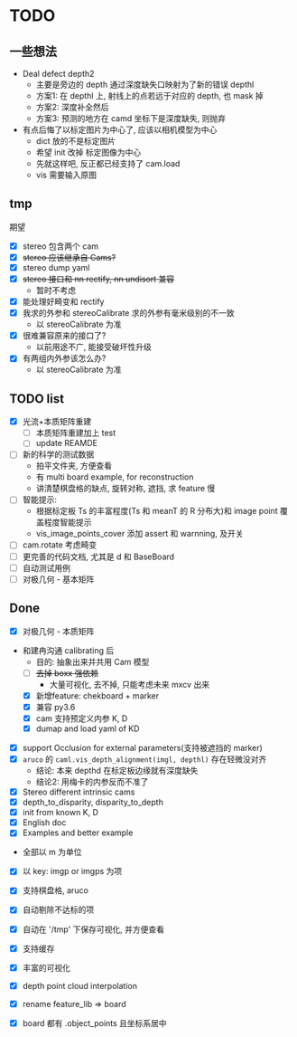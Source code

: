 # TODO

## 一些想法
- Deal defect depth2
    - 主要是旁边的 depth 通过深度缺失口映射为了新的错误 depthl
    - 方案1: 在 depthl 上, 射线上的点若远于对应的 depth, 也 mask 掉
    - 方案2: 深度补全然后
    - 方案3: 预测的地方在 camd 坐标下是深度缺失, 则抛弃
- 有点后悔了以标定图片为中心了, 应该以相机模型为中心
    - dict 放的不是标定图片
    - 希望 init 改掉 标定图像为中心
    - 先就这样吧, 反正都已经支持了 cam.load
    - vis 需要输入原图

## tmp
期望
- [x] stereo 包含两个 cam
- [x] ~~stereo 应该继承自 Cams?~~
- [x] stereo dump yaml
- [x] ~~stereo 接口和 nn rectify, nn undisort 兼容~~
    - 暂时不考虑
- [x] 能处理好畸变和 rectify 
- [x] 我求的外参和 stereoCalibrate 求的外参有毫米级别的不一致
    - 以 stereoCalibrate 为准
- [x] 很难兼容原来的接口了?
    - 以前用途不广, 能接受破坏性升级
- [x] 有两组内外参该怎么办?
    - 以 stereoCalibrate 为准

## TODO list
- [x] 光流+本质矩阵重建
    - [ ] 本质矩阵重建加上 test
    - [ ] update REAMDE
- [ ] 新的科学的测试数据
    - 拍平文件夹, 方便查看
    - 有 multi board example, for reconstruction
    - 讲清楚棋盘格的缺点, 旋转对称, 遮挡, 求 feature 慢
- [ ] 智能提示:
    - 根据标定板 Ts 的丰富程度(Ts 和 meanT 的 R 分布大)和 image point 覆盖程度智能提示
    - vis_image_points_cover 添加 assert 和 warnning, 及开关
- [ ] cam.rotate 考虑畸变
- [ ] 更完善的代码文档, 尤其是 d 和 BaseBoard
- [ ] 自动测试用例
- [ ] 对极几何 - 基本矩阵
## Done
- [x] 对极几何 - 本质矩阵
- 和建冉沟通 calibrating 后
    - 目的: 抽象出来并共用 Cam 模型
    - [ ] ~~去掉 boxx 强依赖~~
        - 大量可视化, 去不掉, 只能考虑未来 mxcv 出来
    - [x] 新增feature: chekboard + marker
    - [x] 兼容 py3.6
    - [x] cam 支持预定义内参 K, D
    - [x] dumap and load yaml of KD
- [x] support Occlusion for external parameters(支持被遮挡的 marker)
- [x] `aruco` 的 `caml.vis_depth_alignment(imgl, depthl)` 存在轻微没对齐
    - 结论: 本来 depthd 在标定板边缘就有深度缺失
    - 结论2: 用梅卡的内参反而不准了
- [x] Stereo different intrinsic cams
- [x] depth_to_disparity, disparity_to_depth
- [x] init from known K, D
- [x] English doc
- [x] Examples and better example 
- 全部以 m 为单位
- [x] 以 key: imgp or imgps 为项
- [x] 支持棋盘格, aruco
- [x] 自动剔除不达标的项
- [x] 自动在 '/tmp' 下保存可视化, 并方便查看
- [x] 支持缓存
- [x] 丰富的可视化
- [x] depth point cloud interpolation
- [x] rename feature_lib => board
- [x] board 都有 .object_points 且坐标系居中

